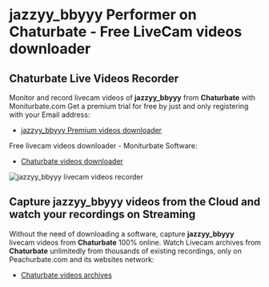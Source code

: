 # jazzyy_bbyyy Performer on Chaturbate - Free LiveCam videos downloader

## Chaturbate Live Videos Recorder

Monitor and record livecam videos of **jazzyy_bbyyy** from **Chaturbate** with Moniturbate.com
Get a premium trial for free by just and only registering with your Email address:
* [jazzyy_bbyyy Premium videos downloader](https://moniturbate.com/request-demo-licence-key.html)

Free livecam videos downloader - Moniturbate Software:
* [Chaturbate videos downloader](https://moniturbate.com/moniturbate-download-software.html)

![jazzyy_bbyyy livecam videos recorder](https://peachurnet.com/templates/moniturbate-software.png)


## Capture jazzyy_bbyyy videos from the Cloud and watch your recordings on Streaming

Without the need of downloading a software, capture **jazzyy_bbyyy** livecam videos from **Chaturbate** 100% online.
Watch Livecam archives from **Chaturbate** unlimitedly from thousands of existing recordings, only on Peachurbate.com and its websites network:
* [Chaturbate videos archives](https://peachurnet.com/)